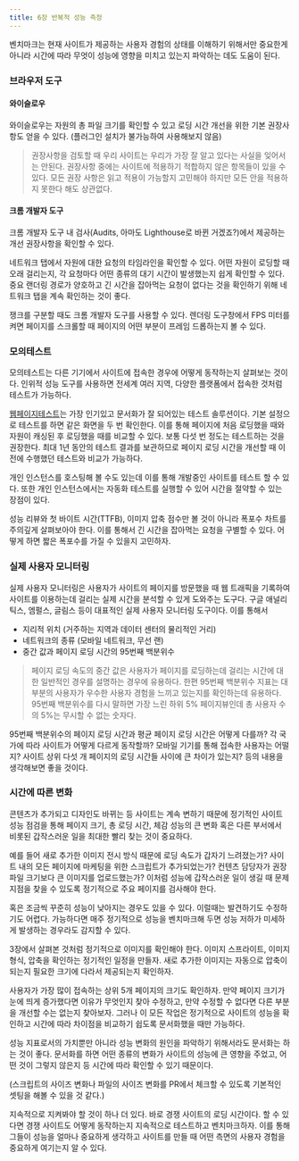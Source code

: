 ```yaml
---
title: 6장 반복적 성능 측정
---
```


벤치마크는 현재 사이트가 제공하는 사용자 경험의 상태를 이해하기 위해서만 중요한게 아니라 시간에 따라 무엇이 성능에 영향을 미치고 있는지 파악하는 데도 도움이 된다.

### 브라우저 도구

#### 와이슬로우

와이슬로우는 자원의 총 파일 크기를 확인할 수 있고 로딩 시간 개선을 위한 기본 권장사항도 얻을 수 있다. (플러그인 설치가 불가능하여 사용해보지 않음)

> 권장사항을 검토할 때 우리 사이트는 우리가 가장 잘 알고 있다는 사실을 잊어서는 안된다. 권장사항 중에는 사이트에 적용하기 적합하지 않은 항목들이 있을 수 있다. 모든 권장 사항은 읽고 적용이 가능할지 고민해야 하지만 모든 안을 적용하지 못한다 해도 상관없다.

#### 크롬 개발자 도구

크롬 개발자 도구 내 검사(Audits, 아마도 Lighthouse로 바뀐 거겠죠?)에서 제공하는 개선 권장사항을 확인할 수 있다.

네트워크 탭에서 자원에 대한 요청의 타임라인을 확인할 수 있다. 어떤 자원이 로딩할 때 오래 걸리는지, 각 요청마다 어떤 종류의 대기 시간이 발생했는지 쉽게 확인할 수 있다. 중요 랜더링 경로가 양호하고 긴 시간을 잡아먹는 요청이 없다는 것을 확인하기 위해 네트워크 탭을 계속 확인하는 것이 좋다.

쟁크를 구분할 때도 크롬 개발자 도구를 사용할 수 있다. 렌더링 도구창에서 FPS 미터를 켜면 페이지를 스크롤할 때 페이지의 어떤 부분이 프레임 드롭하는지 볼 수 있다.

### 모의테스트

모의테스트는 다른 기기에서 사이트에 접속한 경우에 어떻게 동작하는지 살펴보는 것이다. 인위적 성능 도구를 사용하면 전세계 여러 지역, 다양한 플랫폼에서 접속한 것처럼 테스트가 가능하다.

[웹페이지테스트](https://www.webpagetest.org/)는 가장 인기있고 문서화가 잘 되어있는 테스트 솔루션이다. 기본 설정으로 테스트를 하면 같은 화면을 두 번 확인한다. 이를 통해 페이지에 처음 로딩했을 때와 자원이 캐싱된 후 로딩했을 때를 비교할 수 있다. 보통 다섯 번 정도는 테스트하는 것을 권장한다. 최대 1년 동안의 테스트 결과를 보관하므로 페이지 로딩 시간을 개선할 때 이전에 수행했던 테스트와 비교가 가능하다.

개인 인스턴스를 호스팅해 볼 수도 있는데 이를 통해 개발중인 사이트를 테스트 할 수 있다. 또한 개인 인스턴스에서는 자동화 테스트를 실행할 수 있어 시간을 절약할 수 있는 장점이 있다.

성능 리뷰와 첫 바이트 시간(TTFB), 이미지 압축 점수만 볼 것이 아니라 폭포수 차트를 주의깊게 살펴보아야 한다. 이를 통해서 긴 시간을 잡아먹는 요청을 구별할 수 있다. 어떻게 하면 짧은 폭포수를 가질 수 있을지 고민하자.

### 실제 사용자 모니터링

실제 사용자 모니터링은 사용자가 사이트의 페이지를 방문했을 때 웹 트래픽을 기록하여 사이트를 이용하는데 걸리는 실제 시간을 분석할 수 있게 도와주는 도구다. 구글 애널리틱스, 엠펄스, 글림스 등이 대표적인 실제 사용자 모니터링 도구이다. 이를 통해서

- 지리적 위치 (거주하는 지역과 데이터 센터의 물리적인 거리)
- 네트워크의 종류 (모바일 네트워크, 무선 랜)
- 중간 값과 페이지 로딩 시간의 95번째 백분위수

> 페이지 로딩 속도의 중간 값은 사용자가 페이지를 로딩하는데 걸리는 시간에 대한 일반적인 경우를 설명하는 경우에 유용하다. 한편 95번째 백분위수 지표는 대부분의 사용자가 우수한 사용자 경험을 느끼고 있는지를 확인하는데 유용하다. 95번째 백분위수를 다시 말하면 가장 느린 하위 5% 페이지뷰인데 총 사용자 수의 5%는 무시할 수 없는 숫자다.

95번째 백분위수의 페이지 로딩 시간과 평균 페이지 로딩 시간은 어떻게 다를까? 각 국가에 따라 사이트가 어떻게 다르게 동작할까? 모바일 기기를 통해 접속한 사용자는 어떨지? 사이트 상위 다섯 개 페이지의 로딩 시간들 사이에 큰 차이가 있는지? 등의 내용을 생각해보면 좋을 것이다.

### 시간에 따른 변화

콘텐츠가 추가되고 디자인도 바뀌는 등 사이트는 계속 변하기 때문에 정기적인 사이트 성능 점검을 통해 페이지 크기, 총 로딩 시간, 체감 성능의 큰 변화 혹은 다른 부서에서 비롯된 갑작스러운 일을 최대한 빨리 찾는 것이 중요하다.

예를 들어 새로 추가한 이미지 전시 방식 때문에 로딩 속도가 갑자기 느려졌는가? 사이트 내의 모든 페이지에 마케팅을 위한 스크립트가 추가되었는가? 컨텐츠 담당자가 권장 파일 크기보다 큰 이미지를 업로드했는가? 이처럼 성능에 갑작스러운 일이 생길 때 문제 지점을 찾을 수 있도록 정기적으로 주요 페이지를 검사해야 한다.

혹은 조금씩 꾸준히 성능이 낮아지는 경우도 있을 수 있다. 이럴때는 발견하기도 수정하기도 어렵다. 가능하다면 매주 정기적으로 성능을 벤치마크해 두면 성능 저하가 미세하게 발생하는 경우라도 감지할 수 있다.

3장에서 살펴본 것처럼 정기적으로 이미지를 확인해야 한다. 이미지 스프라이트, 이미지 형식, 압축을 확인하는 정기적인 일정을 만들자. 새로 추가한 이미지는 자동으로 압축이 되는지 필요한 크기에 다라서 제공되는지 확인하자.

사용자가 가장 많이 접속하는 상위 5개 페이지의 크기도 확인하자. 만약 페이지 크기가 눈에 띄게 증가했다면 이유가 무엇인지 찾아 수정하고, 만약 수정할 수 없다면 다른 부분을 개선할 수는 없는지 찾아보자. 그러나 이 모든 작업은 정기적으로 사이트의 성능을 확인하고 시간에 따라 차이점을 비교하기 쉽도록 문서화했을 때만 가능하다.

성능 지표로서의 가치뿐만 아니라 성능 변화의 원인을 파악하기 위해서라도 문서화는 하는 것이 좋다. 문서화를 하면 어떤 종류의 변화가 사이트의 성능에 큰 영향을 주었고, 어떤 것이 그렇지 않은지 등 시간에 따라 확인할 수 있기 때문이다.

(스크립트의 사이즈 변화나 파일의 사이즈 변화를 PR에서 체크할 수 있도록 기본적인 셋팅을 해볼 수 있을 것 같다.)

지속적으로 지켜봐야 할 것이 하나 더 있다. 바로 경쟁 사이트의 로딩 시간이다. 할 수 있다면 경쟁 사이트도 어떻게 동작하는지 지속적으로 테스트하고 벤치마크하자. 이를 통해 그들이 성능을 얼마나 중요하게 생각하고 사이트를 만들 때 어떤 측면의 사용자 경험을 중요하게 여기는지 알 수 있다.
